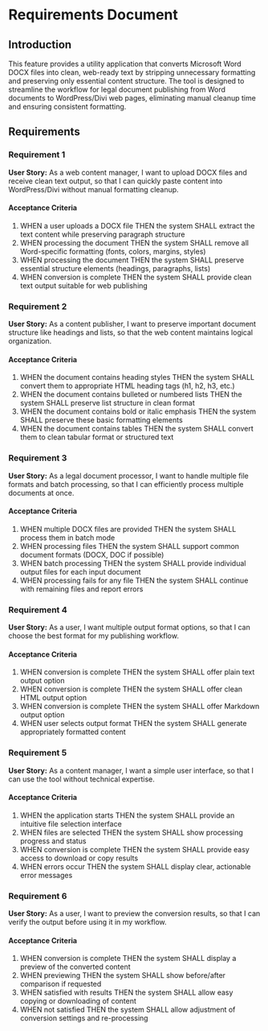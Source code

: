 # Requirements Document

## Introduction

This feature provides a utility application that converts Microsoft Word DOCX files into clean, web-ready text by stripping unnecessary formatting and preserving only essential content structure. The tool is designed to streamline the workflow for legal document publishing from Word documents to WordPress/Divi web pages, eliminating manual cleanup time and ensuring consistent formatting.

## Requirements

### Requirement 1

**User Story:** As a web content manager, I want to upload DOCX files and receive clean text output, so that I can quickly paste content into WordPress/Divi without manual formatting cleanup.

#### Acceptance Criteria

1. WHEN a user uploads a DOCX file THEN the system SHALL extract the text content while preserving paragraph structure
2. WHEN processing the document THEN the system SHALL remove all Word-specific formatting (fonts, colors, margins, styles)
3. WHEN processing the document THEN the system SHALL preserve essential structure elements (headings, paragraphs, lists)
4. WHEN conversion is complete THEN the system SHALL provide clean text output suitable for web publishing

### Requirement 2

**User Story:** As a content publisher, I want to preserve important document structure like headings and lists, so that the web content maintains logical organization.

#### Acceptance Criteria

1. WHEN the document contains heading styles THEN the system SHALL convert them to appropriate HTML heading tags (h1, h2, h3, etc.)
2. WHEN the document contains bulleted or numbered lists THEN the system SHALL preserve list structure in clean format
3. WHEN the document contains bold or italic emphasis THEN the system SHALL preserve these basic formatting elements
4. WHEN the document contains tables THEN the system SHALL convert them to clean tabular format or structured text

### Requirement 3

**User Story:** As a legal document processor, I want to handle multiple file formats and batch processing, so that I can efficiently process multiple documents at once.

#### Acceptance Criteria

1. WHEN multiple DOCX files are provided THEN the system SHALL process them in batch mode
2. WHEN processing files THEN the system SHALL support common document formats (DOCX, DOC if possible)
3. WHEN batch processing THEN the system SHALL provide individual output files for each input document
4. WHEN processing fails for any file THEN the system SHALL continue with remaining files and report errors

### Requirement 4

**User Story:** As a user, I want multiple output format options, so that I can choose the best format for my publishing workflow.

#### Acceptance Criteria

1. WHEN conversion is complete THEN the system SHALL offer plain text output option
2. WHEN conversion is complete THEN the system SHALL offer clean HTML output option
3. WHEN conversion is complete THEN the system SHALL offer Markdown output option
4. WHEN user selects output format THEN the system SHALL generate appropriately formatted content

### Requirement 5

**User Story:** As a content manager, I want a simple user interface, so that I can use the tool without technical expertise.

#### Acceptance Criteria

1. WHEN the application starts THEN the system SHALL provide an intuitive file selection interface
2. WHEN files are selected THEN the system SHALL show processing progress and status
3. WHEN conversion is complete THEN the system SHALL provide easy access to download or copy results
4. WHEN errors occur THEN the system SHALL display clear, actionable error messages

### Requirement 6

**User Story:** As a user, I want to preview the conversion results, so that I can verify the output before using it in my workflow.

#### Acceptance Criteria

1. WHEN conversion is complete THEN the system SHALL display a preview of the converted content
2. WHEN previewing THEN the system SHALL show before/after comparison if requested
3. WHEN satisfied with results THEN the system SHALL allow easy copying or downloading of content
4. WHEN not satisfied THEN the system SHALL allow adjustment of conversion settings and re-processing